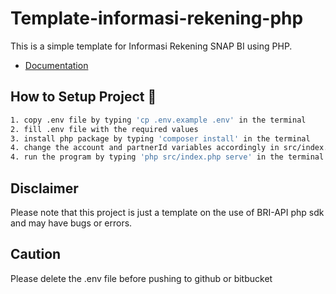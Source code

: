 # Template-informasi-rekening-php

This is a simple template for Informasi Rekening SNAP BI using PHP.

- [Documentation](https://developers.bri.co.id/id/snap-bi/api-bank-statement-snap-bi)

## How to Setup Project 🚀
```bash
1. copy .env file by typing 'cp .env.example .env' in the terminal
2. fill .env file with the required values
3. install php package by typing 'composer install' in the terminal
4. change the account and partnerId variables accordingly in src/index.php
4. run the program by typing 'php src/index.php serve' in the terminal 
```

## Disclaimer
Please note that this project is just a template on the use of BRI-API php sdk and may have bugs or errors. 

## Caution
Please delete the .env file before pushing to github or bitbucket
